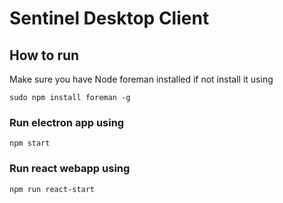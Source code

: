 # Sentinel Desktop Client

## How to run

Make sure you have Node foreman installed if not install it using
```
sudo npm install foreman -g
```

### Run electron app using
```
npm start
```

### Run react webapp using
```
npm run react-start
```